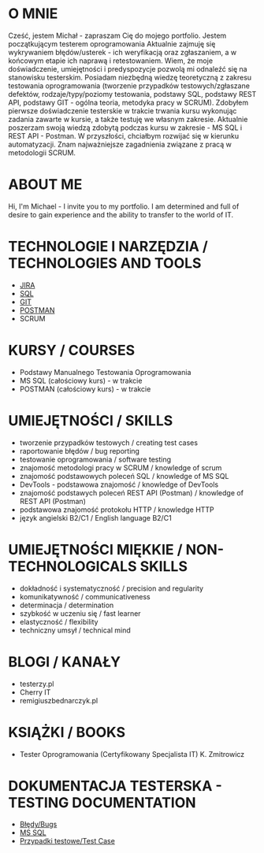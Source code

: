 

# O MNIE 
Cześć, jestem Michał - zapraszam Cię do mojego portfolio. 
Jestem początkującym testerem oprogramowania
Aktualnie zajmuję się wykrywaniem błędów/usterek - ich
weryfikacją oraz zgłaszaniem, a w końcowym etapie ich
naprawą i retestowaniem.
Wiem, że moje doświadczenie, umiejętności i predyspozycje pozwolą mi odnaleźć się na stanowisku testerskim.
Posiadam niezbędną wiedzę teoretyczną z zakresu testowania
oprogramowania (tworzenie przypadków testowych/zgłaszane
defektów, rodzaje/typy/poziomy testowania, podstawy SQL,
podstawy REST API, podstawy GIT - ogólna teoria, metodyka pracy
w SCRUM).
Zdobyłem pierwsze doświadczenie testerskie w trakcie trwania kursu
wykonując zadania zawarte w kursie, a także testuję we własnym
zakresie. Aktualnie poszerzam swoją wiedzą zdobytą podczas kursu
w zakresie - MS SQL i REST API - Postman. W przyszłości, chciałbym
rozwijać się w kierunku automatyzacji.
Znam najważniejsze zagadnienia związane z pracą
w metodologii SCRUM.


# ABOUT ME
Hi, I'm Michael - I invite you to my portfolio. 
I am determined and full of desire to gain experience
and the ability to transfer to the world of IT. 


# TECHNOLOGIE I NARZĘDZIA / TECHNOLOGIES AND TOOLS
* [JIRA](https://www.atlassian.com/pl/software/jira)
* [SQL](https://www.microsoft.com/pl-pl/sql-server/sql-server-downloads) 
* [GIT](https://git-scm.com/) 
* [POSTMAN](https://www.postman.com/) 
* SCRUM

# KURSY / COURSES
* Podstawy Manualnego Testowania Oprogramowania 
* MS SQL (całościowy kurs) - w trakcie
* POSTMAN (całościowy kurs) - w trakcie

# UMIEJĘTNOŚCI / SKILLS
* tworzenie przypadków testowych / creating test cases
* raportowanie błędów / bug reporting
* testowanie oprogramowania / software testing
* znajomość metodologi pracy w SCRUM / knowledge of scrum
* znajomość podstawowych poleceń SQL / knowledge of MS SQL 
* DevTools - podstawowa znajomość / knowledge of DevTools
* znajomość podstawych poleceń REST API (Postman)  / knowledge of REST API (Postman)
* podstawowa znajomość protokołu HTTP / knowledge HTTP
* język angielski B2/C1 / English language B2/C1

# UMIEJĘTNOŚCI MIĘKKIE / NON-TECHNOLOGICALS SKILLS
* dokładność i systematyczność / precision and regularity
* komunikatywność / communicativeness
* determinacja / determination
* szybkość w uczeniu się / fast learner
* elastyczność / flexibility
* techniczny umsył / technical mind

# BLOGI / KANAŁY
* testerzy.pl
* Cherry IT
* remigiuszbednarczyk.pl

# KSIĄŻKI / BOOKS
* Tester Oprogramowania (Certyfikowany Specjalista IT) K. Zmitrowicz

# DOKUMENTACJA TESTERSKA - TESTING DOCUMENTATION 
* [Błędy/Bugs](https://github.com/MichalMiechowicz/Portfolio/tree/main/B%C5%82%C4%99dy)
* [MS SQL](https://github.com/MichalMiechowicz/Portfolio/tree/main/MS%20SQL)
* [Przypadki testowe/Test Case](https://github.com/MichalMiechowicz/Portfolio/tree/main/Przypadki)
